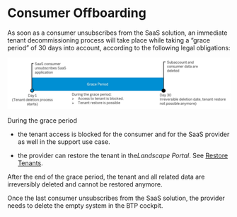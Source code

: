 <!-- loioc882a2af60e84cf8912b878ddabff3cf -->

# Consumer Offboarding

As soon as a consumer unsubscribes from the SaaS solution, an immediate tenant decommissioning process will take place while taking a “grace period” of 30 days into account, according to the following legal obligations:

![](images/tenant_decom_11f150d.jpg)

During the grace period

-   the tenant access is blocked for the consumer and for the SaaS provider as well in the support use case.

-   the provider can restore the tenant in the*Landscape Portal*. See [Restore Tenants](Restore_Tenants_619c40e.md).


After the end of the grace period, the tenant and all related data are irreversibly deleted and cannot be restored anymore.

Once the last consumer unsubscribes from the SaaS solution, the provider needs to delete the empty system in the BTP cockpit.

